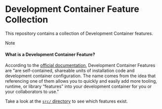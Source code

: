 # Development Container Feature Collection

This repository contains a collection of Development Container features.

> [!NOTE]
>
> #### What is a Development Container Feature?
>
> According to the [official documentation](https://containers.dev/implementors/features/), Development Container Features are "are self-contained, shareable units of installation code and development container configuration. The name comes from the idea that referencing one of them allows you to quickly and easily add more tooling, runtime, or library “features” into your development container for you or your collaborators to use."

Take a look at the [`src/` directory](./src/) to see which features exist.

